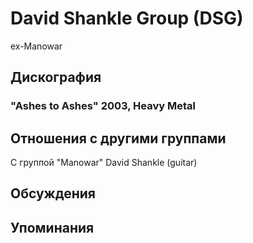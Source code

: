 # David Shankle Group (DSG)

ex-Manowar

## Дискография

### "Ashes to Ashes" 2003, Heavy Metal




## Отношения с другими группами

C группой "Manowar" David Shankle (guitar)

## Обсуждения


## Упоминания

